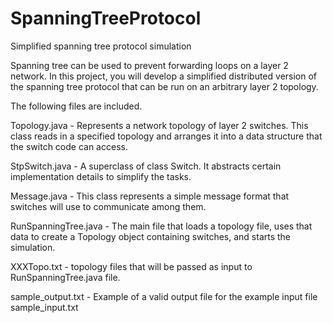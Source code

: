 # SpanningTreeProtocol
Simplified spanning tree protocol simulation

Spanning tree can be used to prevent forwarding loops on a layer 2 network. 
In this project, you will develop a simplified distributed version of the spanning tree protocol 
that can be run on an arbitrary layer 2 topology.

The following files are included.

Topology.java - Represents a network topology of layer 2 switches. This class reads in a specified topology and arranges it into a 
                data structure that the switch code can access.
                
StpSwitch.java  - A superclass of class Switch. It abstracts certain implementation details to simplify the tasks.

Message.java - This class represents a simple message format that switches will use to communicate among them.

RunSpanningTree.java  - The main file that loads a topology file, uses that data to create a Topology object containing switches, 
                        and starts the simulation.
                        
XXXTopo.txt - topology files that will be passed as input to RunSpanningTree.java file.

sample_output.txt - Example of a valid output file for the example input file sample_input.txt

